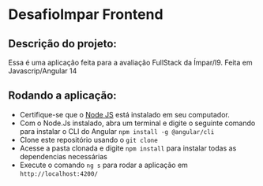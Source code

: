 # DesafioImpar Frontend
## Descrição do projeto:
Essa é uma aplicação feita para a avaliação FullStack da Ímpar/I9. Feita em Javascrip/Angular 14

## Rodando a aplicação:
- Certifique-se que o [Node JS](https://nodejs.org/en/download/) está instalado em seu computador.
- Com o Node.Js instalado, abra um terminal e digite o seguinte comando para instalar o CLI do Angular `npm install -g @angular/cli`
- Clone este repositório usando o `git clone`
- Acesse a pasta clonada e digite `npm install` para instalar todas as dependencias necessárias
- Execute o comando `ng s` para rodar a aplicação em `http://localhost:4200/`
